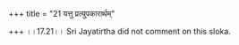 +++
title = "21 यत्तु प्रत्युपकारार्थम्"

+++
।।17.21।। Sri Jayatirtha did not comment on this sloka.  
  
